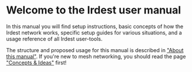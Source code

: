 # Welcome to the Irdest user manual

In this manual you will find setup instructions, basic concepts of how
the Irdest network works, specific setup guides for various
situations, and a usage reference of all Irdest user-tools.

The structure and proposed usage for this manual is described in
["About this manual"](./manual.md).  If you're new to mesh networking,
you should read the page ["Concepts & Ideas"](./concepts.md) first!
